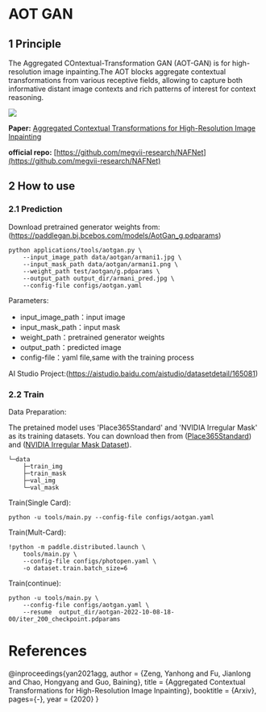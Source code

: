 # AOT GAN

## 1 Principle

  The Aggregated COntextual-Transformation GAN (AOT-GAN) is for high-resolution image inpainting.The AOT blocks aggregate contextual
transformations from various receptive fields, allowing to capture both informative distant image contexts and rich patterns of interest
for context reasoning.

![](https://ai-studio-static-online.cdn.bcebos.com/c3b71d7f28ce4906aa7cccb10ed09ae5e317513b6dbd471aa5cca8144a7fd593)

**Paper:** [Aggregated Contextual Transformations for High-Resolution Image Inpainting](https://paperswithcode.com/paper/aggregated-contextual-transformations-for)

**official repo:** [https://github.com/megvii-research/NAFNet](https://github.com/megvii-research/NAFNet)


## 2 How to use 

### 2.1 Prediction

Download pretrained generator weights from: (https://paddlegan.bj.bcebos.com/models/AotGan_g.pdparams)

```
python applications/tools/aotgan.py \
	--input_image_path data/aotgan/armani1.jpg \
	--input_mask_path data/aotgan/armani1.png \
	--weight_path test/aotgan/g.pdparams \
	--output_path output_dir/armani_pred.jpg \
	--config-file configs/aotgan.yaml
```
Parameters:
* input_image_path：input image
* input_mask_path：input mask
* weight_path：pretrained generator weights
* output_path：predicted image
* config-file：yaml file,same with the training process

AI Studio Project:(https://aistudio.baidu.com/aistudio/datasetdetail/165081)

### 2.2 Train

Data Preparation:

The pretained model uses 'Place365Standard' and 'NVIDIA Irregular Mask' as its training datasets. You can download then from ([Place365Standard](http://places2.csail.mit.edu/download.html)) and ([NVIDIA Irregular Mask Dataset](https://nv-adlr.github.io/publication/partialconv-inpainting)).
  
```
└─data
    ├─train_img
    ├─train_mask
    ├─val_img
    └─val_mask
```
Train(Single Card):

`python -u tools/main.py --config-file configs/aotgan.yaml`

Train(Mult-Card):

```
!python -m paddle.distributed.launch \
    tools/main.py \
    --config-file configs/photopen.yaml \
    -o dataset.train.batch_size=6
```
Train(continue):

```
python -u tools/main.py \
	--config-file configs/aotgan.yaml \
	--resume  output_dir/aotgan-2022-10-08-18-00/iter_200_checkpoint.pdparams
```

# References

@inproceedings{yan2021agg,
  author = {Zeng, Yanhong and Fu, Jianlong and Chao, Hongyang and Guo, Baining},
  title = {Aggregated Contextual Transformations for High-Resolution Image Inpainting},
  booktitle = {Arxiv},
  pages={-},
  year = {2020}
}
